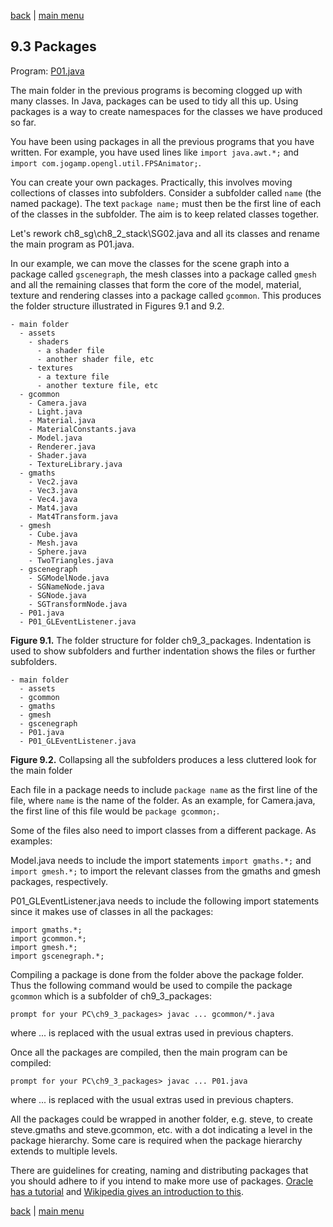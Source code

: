 [back](ch9.md) | [main menu](../README.md)
 
## 9.3 Packages

Program: [P01.java](/ch9_extras/ch9_3_packages)

The main folder in the previous programs is becoming clogged up with many classes. In Java, packages can be used to tidy all this up. Using packages is a way to create namespaces for the classes we have produced so far. 

You have been using packages in all the previous programs that you have written. For example, you have used lines like `import java.awt.*;` and `import com.jogamp.opengl.util.FPSAnimator;`. 

You can create your own packages. Practically, this involves moving collections of classes into subfolders. Consider a subfolder called `name` (the named package). The text `package name;` must then be the first line of each of the classes in the subfolder. The aim is to keep related classes together. 

Let's rework ch8_sg\ch8_2_stack\SG02.java and all its classes and rename the main program as P01.java.

In our example, we can move the classes for the scene graph into a package called `gscenegraph`, the mesh classes into a package called `gmesh` and all the remaining classes that form the core of the model, material, texture and rendering classes into a package called `gcommon`. This produces the folder structure illustrated in Figures 9.1 and 9.2. 

```
- main folder
  - assets
    - shaders
      - a shader file
      - another shader file, etc
    - textures
      - a texture file
      - another texture file, etc
  - gcommon
    - Camera.java
    - Light.java
    - Material.java
    - MaterialConstants.java
    - Model.java
    - Renderer.java
    - Shader.java
    - TextureLibrary.java
  - gmaths
    - Vec2.java
    - Vec3.java
    - Vec4.java
    - Mat4.java
    - Mat4Transform.java
  - gmesh
    - Cube.java
    - Mesh.java
    - Sphere.java
    - TwoTriangles.java
  - gscenegraph
    - SGModelNode.java
    - SGNameNode.java
    - SGNode.java
    - SGTransformNode.java
  - P01.java
  - P01_GLEventListener.java
```

**Figure 9.1.** The folder structure for folder ch9_3_packages. Indentation is used to show subfolders and further indentation shows the files or further subfolders.

```
- main folder
  - assets
  - gcommon
  - gmaths
  - gmesh
  - gscenegraph
  - P01.java
  - P01_GLEventListener.java
```

**Figure 9.2.** Collapsing all the subfolders produces a less cluttered look for the main folder

Each file in a package needs to include `package name` as the first line of the file, where `name` is the name of the folder. As an example, for Camera.java, the first line of this file would be `package gcommon;`.

Some of the files also need to import classes from a different package. As examples:

Model.java needs to include the import statements `import gmaths.*;` and `import gmesh.*;` to import the relevant classes from the gmaths and gmesh packages, respectively.

P01_GLEventListener.java needs to include the following import statements since it makes use of classes in all the packages:

```
import gmaths.*;
import gcommon.*;
import gmesh.*;
import gscenegraph.*;
```

Compiling a package is done from the folder above the package folder. Thus the following command would be used to compile the package `gcommon` which is a subfolder of ch9_3_packages:

```
prompt for your PC\ch9_3_packages> javac ... gcommon/*.java
```

where ... is replaced with the usual extras used in previous chapters.

Once all the packages are compiled, then the main program can be compiled:

```
prompt for your PC\ch9_3_packages> javac ... P01.java
```

where ... is replaced with the usual extras used in previous chapters.

All the packages could be wrapped in another folder, e.g. steve, to create steve.gmaths and steve.gcommon, etc. with a dot indicating a level in the package hierarchy. Some care is required when the package hierarchy extends to multiple levels.

There are guidelines for creating, naming and distributing packages that you should adhere to if you intend to make more use of packages. [Oracle has a tutorial](https://docs.oracle.com/javase/tutorial/java/package/index.html) and [Wikipedia gives an introduction to this](https://en.wikipedia.org/wiki/Java_package).

[back](ch9.md) | [main menu](../README.md)
